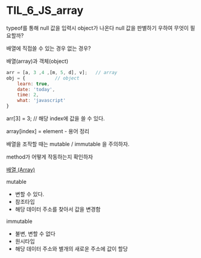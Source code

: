 # TIL_6_JS_array

typeof를 통해 null 값을 입력시 object가 나온다 null 값을 판별하기 우하여 무엇이 필요할까?

배열에 직접쓸 수 있는 경우 없는 경우?

배열(array)과 객체(object)

```jsx
arr = [a, 3 ,4 ,[m, 5, d], v];   // array
obj = {           // object
	learn: true,
	date: 'today',
	time: 2,
	what: 'javascript'
}
```

arr[3] = 3; // 해당 index에 값을 쓸 수 있다.

array[index]  = element - 용어 정리

배열을 조작할 때는 mutable / immutable 을 주의하자.

method가 어떻게 작동하는지 확인하자

[배열 (Array)](https://www.notion.so/Array-403f73f788574730983fd20d9c0282f1) 

mutable

- 변할 수 있다.
- 참조타입
- 해당 데이터 주소를 찾아서 값을 변경함

immutable

- 불변, 변할 수 없다
- 원시타입
- 해당 데이터 주소와 별개의 새로운 주소에 값이 할당